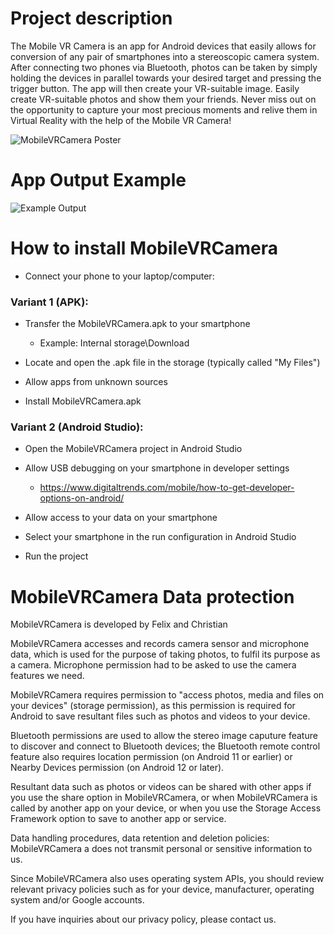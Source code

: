 # Project description
The Mobile VR Camera is an app for Android devices that easily allows for conversion of any pair of smartphones into a stereoscopic camera system. After connecting two phones via Bluetooth, photos can be taken by simply holding the devices in parallel towards your desired target and pressing the trigger button. The app will then create your VR-suitable image.
Easily create VR-suitable photos and show them your friends. Never miss out on the opportunity to capture your most precious moments and relive them in Virtual Reality with the help of the Mobile VR Camera!

![MobileVRCamera Poster](https://github.com/MobileVRCamera/MobileVRCamera/blob/main/MobileVRCamera%20Poster.png)

# App Output Example
![Example Output](https://github.com/MobileVRCamera/MobileVRCamera/blob/main/ExampleOutputImage.JPG)

# How to install MobileVRCamera
- Connect your phone to your laptop/computer:
### Variant 1 (APK):

- Transfer the MobileVRCamera.apk to your smartphone
  - Example: Internal storage\Download


- Locate and open the .apk file in the storage (typically called "My Files")
- Allow apps from unknown sources
- Install MobileVRCamera.apk

### Variant 2 (Android Studio):

- Open the MobileVRCamera project in Android Studio
- Allow USB debugging on your smartphone in developer settings
  - https://www.digitaltrends.com/mobile/how-to-get-developer-options-on-android/

- Allow access to your data on your smartphone
- Select your smartphone in the run configuration in Android Studio
- Run the project

# MobileVRCamera Data protection

MobileVRCamera is developed by Felix and Christian

MobileVRCamera accesses and records camera sensor and microphone data, which is used for the purpose of taking photos, to fulfil its purpose as a camera. Microphone permission had to be asked to use the camera features we need.

MobileVRCamera requires permission to "access photos, media and files on your devices" (storage permission), as this permission is required for Android to save resultant files such as photos and videos to your device.

Bluetooth permissions are used to allow the stereo image caputure feature to discover and connect to Bluetooth devices; the Bluetooth remote control feature also requires location permission (on Android 11 or earlier) or Nearby Devices permission (on Android 12 or later).

Resultant data such as photos or videos can be shared with other apps if you use the share option in MobileVRCamera, or when MobileVRCamera is called by another app on your device, or when you use the Storage Access Framework option to save to another app or service.

Data handling procedures, data retention and deletion policies: MobileVRCamera a does not transmit personal or sensitive information to us.

Since MobileVRCamera also uses operating system APIs, you should review relevant privacy policies such as for your device, manufacturer, operating system and/or Google accounts.

If you have inquiries about our privacy policy, please contact us.
